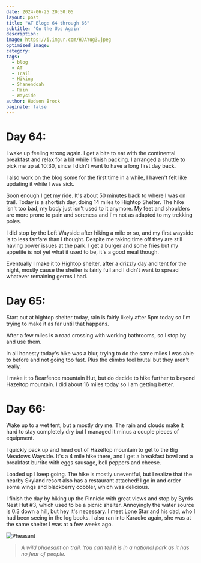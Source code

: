 ```yaml
---
date: 2024-06-25 20:50:05
layout: post
title: "AT Blog: 64 through 66"
subtitle: 'On the Ups Again'
description:
image: https://i.imgur.com/HJAYug3.jpeg
optimized_image: 
category:
tags:
  - blog
  - AT
  - Trail
  - Hiking
  - Shanendoah
  - Rain
  - Wayside
author: Hudson Brock
paginate: false
---
```


# Day 64:

I wake up feeling strong again. I get a bite to eat with the continental breakfast and relax for a bit while I finish packing. I arranged a shuttle to pick me up at 10:30, since I didn't want to have a long first day back.

I also work on the blog some for the first time in a while, I haven't felt like updating it while I was sick. 

Soon enough I get my ride. It's about 50 minutes back to where I was on trail. Today is a shortish day, doing 14 miles to Hightop Shelter. The hike isn't too bad, my body just isn't used to it anymore. My feet and shoulders are more prone to pain and soreness and I'm not as adapted to my trekking poles.

I did stop by the Loft Wayside after hiking a mile or so, and my first wayside is to less fanfare than I thought. Despite me taking time off they are still having power issues at the park. I get a burger and some fries but my appetite is not yet what it used to be, it's a good meal though.


Eventually I make it to Hightop shelter, after a drizzly day and tent for the night, mostly cause the shelter is fairly full and I didn't want to spread whatever remaining germs I had.

# Day 65:

Start out at hightop shelter today, rain is fairly likely after 5pm today so
I'm trying to make it as far until that happens.

After a few miles is a road crossing with working bathrooms, so I stop by and use them.

In all honesty today's hike was a blur, trying to do the same miles I was able to before and not going too fast. Plus the climbs feel brutal but they aren't really. 

I make it to Bearfence mountain Hut, but do decide to hike further to beyond Hazeltop mountain. I did about 16 miles today so I am getting better.

# Day 66:

Wake up to a wet tent, but a mostly dry me. The rain and clouds make it hard to stay completely dry but I managed it minus a couple pieces of equipment.
 
I quickly pack up and head out of Hazeltop mountain to get to the Big Meadows Wayside. It's a 4 mile hike there, and I get a breakfast bowl and a breakfast burrito with eggs sausage, bell peppers and cheese.

Loaded up I keep going. The hike is mostly uneventful, but I realize that the nearby Skyland resort also has a restaurant attached! I go in and order some wings and blackberry cobbler, which was delicious.

I finish the day by hiking up the Pinnicle with great views and stop by Byrds Nest Hut #3, which used to be a picnic shelter. Annoyingly the water source is 0.3 down a hill, but hey it's necessary. I meet Lone Star and his dad, who I had been seeing in the log books. I also ran into Karaoke again, she was at the same shelter I was at a few weeks ago.

![Pheasant](https://i.imgur.com/447AHM6.jpeg "A wild phaesant on trail. You can tell it is in a national park as it has no fear of people.")

>*A wild phaesant on trail. You can tell it is in a national park as it has no fear of people.*

